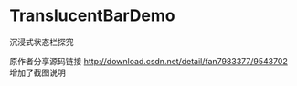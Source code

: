 # TranslucentBarDemo
沉浸式状态栏探究

原作者分享源码链接
http://download.csdn.net/detail/fan7983377/9543702
增加了截图说明
